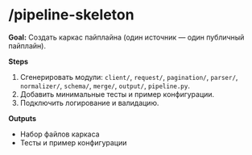 # /pipeline-skeleton

**Goal:** Создать каркас пайплайна (один источник — один публичный пайплайн).

**Steps**

1) Сгенерировать модули: `client/`, `request/`, `pagination/`, `parser/`, `normalizer/`, `schema/`, `merge/`, `output/`, `pipeline.py`.
2) Добавить минимальные тесты и пример конфигурации.
3) Подключить логирование и валидацию.

**Outputs**

- Набор файлов каркаса
- Тесты и пример конфигурации
